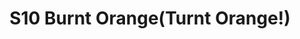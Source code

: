 ---
title: S10 Burnt Orange(Turnt Orange!)
permalink: "/teams/s10-burnt-orange"
teamslug: s10-burnt-orange
members:
- Marcus Switzer - Captain
- Jim Connolly - Quarterback
- Meredith Bell
- John Burton
- Jake Carson
- Eric Leeder
- Jay Maroney
- Jeffrey Olk
- Chase Pike
- Kurt Shores
- Sam Smallwood
- Shannon Sweeney
- Mike Zgoda
- Cameron Burrell - Supplemental
teamid: 4422
name: S10 Burnt Orange
color: Turnt Orange!
division: ''
---